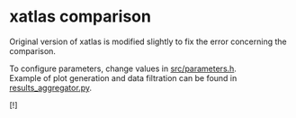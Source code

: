# xatlas comparison

Original version of xatlas is modified slightly to fix the error concerning the comparison.

To configure parameters, change values in [src/parameters.h](src/parameters.h).  
Example of plot generation and data filtration can be found in [results_aggregator.py](results_aggregator.py).

[!]